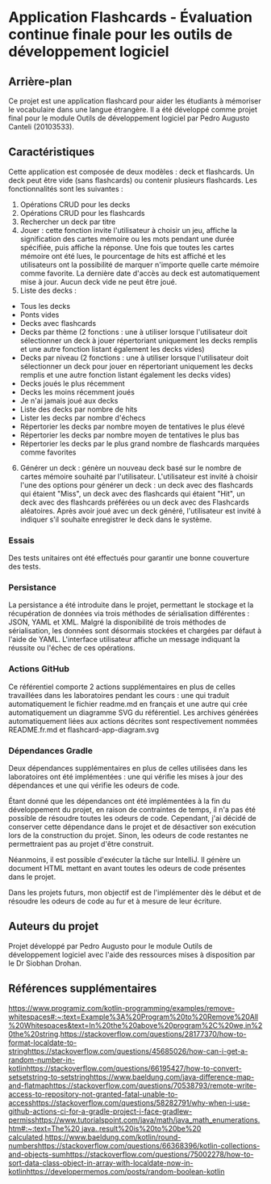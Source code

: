 # Application Flashcards - Évaluation continue finale pour les outils de développement logiciel

## Arrière-plan

Ce projet est une application flashcard pour aider les étudiants à mémoriser le vocabulaire dans une langue étrangère. Il a été développé comme projet final pour le module Outils de développement logiciel par Pedro Augusto Canteli (20103533).

## Caractéristiques

Cette application est composée de deux modèles : deck et flashcards. Un deck peut être vide (sans flashcards) ou contenir plusieurs flashcards. Les fonctionnalités sont les suivantes :

1.  Opérations CRUD pour les decks
2.  Opérations CRUD pour les flashcards
3.  Rechercher un deck par titre
4.  Jouer : cette fonction invite l'utilisateur à choisir un jeu, affiche la signification des cartes mémoire ou les mots pendant une durée spécifiée, puis affiche la réponse. Une fois que toutes les cartes mémoire ont été lues, le pourcentage de hits est affiché et les utilisateurs ont la possibilité de marquer n'importe quelle carte mémoire comme favorite. La dernière date d'accès au deck est automatiquement mise à jour. Aucun deck vide ne peut être joué.
5.  Liste des decks :

-   Tous les decks
-   Ponts vides
-   Decks avec flashcards
-   Decks par thème (2 fonctions : une à utiliser lorsque l'utilisateur doit sélectionner un deck à jouer répertoriant uniquement les decks remplis et une autre fonction listant également les decks vides)
-   Decks par niveau (2 fonctions : une à utiliser lorsque l'utilisateur doit sélectionner un deck pour jouer en répertoriant uniquement les decks remplis et une autre fonction listant également les decks vides)
-   Decks joués le plus récemment
-   Decks les moins récemment joués
-   Je n'ai jamais joué aux decks
-   Liste des decks par nombre de hits
-   Lister les decks par nombre d'échecs
-   Répertorier les decks par nombre moyen de tentatives le plus élevé
-   Répertorier les decks par nombre moyen de tentatives le plus bas
-   Répertorier les decks par le plus grand nombre de flashcards marquées comme favorites

6.  Générer un deck : génère un nouveau deck basé sur le nombre de cartes mémoire souhaité par l'utilisateur. L'utilisateur est invité à choisir l'une des options pour générer un deck : un deck avec des flashcards qui étaient "Miss", un deck avec des flashcards qui étaient "Hit", un deck avec des flashcards préférées ou un deck avec des Flashcards aléatoires. Après avoir joué avec un deck généré, l'utilisateur est invité à indiquer s'il souhaite enregistrer le deck dans le système.

### Essais

Des tests unitaires ont été effectués pour garantir une bonne couverture des tests.

### Persistance

La persistance a été introduite dans le projet, permettant le stockage et la récupération de données via trois méthodes de sérialisation différentes : JSON, YAML et XML. Malgré la disponibilité de trois méthodes de sérialisation, les données sont désormais stockées et chargées par défaut à l'aide de YAML. L'interface utilisateur affiche un message indiquant la réussite ou l'échec de ces opérations.

### Actions GitHub

Ce référentiel comporte 2 actions supplémentaires en plus de celles travaillées dans les laboratoires pendant les cours : une qui traduit automatiquement le fichier readme.md en français et une autre qui crée automatiquement un diagramme SVG du référentiel. Les archives générées automatiquement liées aux actions décrites sont respectivement nommées README.fr.md et flashcard-app-diagram.svg

### Dépendances Gradle

Deux dépendances supplémentaires en plus de celles utilisées dans les laboratoires ont été implémentées : une qui vérifie les mises à jour des dépendances et une qui vérifie les odeurs de code.

Étant donné que les dépendances ont été implémentées à la fin du développement du projet, en raison de contraintes de temps, il n'a pas été possible de résoudre toutes les odeurs de code. Cependant, j'ai décidé de conserver cette dépendance dans le projet et de désactiver son exécution lors de la construction du projet. Sinon, les odeurs de code restantes ne permettraient pas au projet d'être construit.

Néanmoins, il est possible d'exécuter la tâche sur IntelliJ. Il génère un document HTML mettant en avant toutes les odeurs de code présentes dans le projet.

Dans les projets futurs, mon objectif est de l'implémenter dès le début et de résoudre les odeurs de code au fur et à mesure de leur écriture.

## Auteurs du projet

Projet développé par Pedro Augusto pour le module Outils de développement logiciel avec l'aide des ressources mises à disposition par le Dr Siobhan Drohan.

## Références supplémentaires

<https://www.programiz.com/kotlin-programming/examples/remove-whitespaces#:~:text=Example%3A%20Program%20to%20Remove%20All%20Whitespaces&text=In%20the%20above%20program%2C%20we,in%20the%20string>.<https://stackoverflow.com/questions/28177370/how-to-format-localdate-to-string><https://stackoverflow.com/questions/45685026/how-can-i-get-a-random-number-in-kotlin><https://stackoverflow.com/questions/66195427/how-to-convert-setsetstring-to-setstring><https://www.baeldung.com/java-difference-map-and-flatmap><https://stackoverflow.com/questions/70538793/remote-write-access-to-repository-not-granted-fatal-unable-to-access><https://stackoverflow.com/questions/58282791/why-when-i-use-github-actions-ci-for-a-gradle-project-i-face-gradlew-permiss>[https://www.tutorialspoint.com/java/math/java_math_enumerations.htm#:~:text=The%20 java.,result%20is%20to%20be%20 calculated](https://www.tutorialspoint.com/java/math/java_math_enumerations.htm#:~:text=The%20java.,result%20is%20to%20be%20calculated).<https://www.baeldung.com/kotlin/round-numbers><https://stackoverflow.com/questions/66368396/kotlin-collections-and-objects-sum><https://stackoverflow.com/questions/75002278/how-to-sort-data-class-object-in-array-with-localdate-now-in-kotlin><https://developermemos.com/posts/random-boolean-kotlin>
